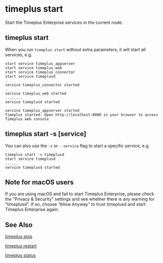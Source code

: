 # timeplus start

Start the Timeplus Enterprise services in the current node.

## timeplus start

When you run `timeplus start` without extra parameters, it will start all services, e.g.

```
start service timeplus_appserver
start service timeplus_web
start service timeplus_connector
start service timeplusd
.
service timeplus_connector started
.
service timeplus_web started
........
service timeplusd started

service timeplus_appserver started
Timeplus started. Open http://localhost:8000 in your browser to access Timeplus web console
```

## timeplus start -s [service]

You can also use the `-s` or `--service` flag to start a specific service, e.g.

```
timeplus start -s timeplusd
start service timeplusd
......
service timeplusd started
```

## Note for macOS users

If you are using macOS and fail to start Timeplus Enterprise, please check the "Privacy & Security" settings and see whether there is any warning for "timeplusd". If so, choose "Allow Anyway" to trust timeplusd and start Timeplus Enterprise again.

## See Also

[timeplus stop](cli-stop)

[timeplus restart](cli-restart)

[timeplus status](cli-status)
